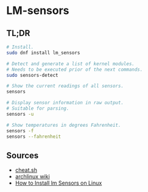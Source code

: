# LM-sensors

## TL;DR

```sh
# Install.
sudo dnf install lm_sensors

# Detect and generate a list of kernel modules.
# Needs to be executed prior of the next commands.
sudo sensors-detect

# Show the current readings of all sensors.
sensors

# Display sensor information in raw output.
# Suitable for parsing.
sensors -u

# Show temperatures in degrees Fahrenheit.
sensors -f
sensors --fahrenheit
```

## Sources

- [cheat.sh]
- [archlinux wiki]
- [How to Install lm Sensors on Linux]

[archlinux wiki]: https://wiki.archlinux.org/title/lm_sensors
[cheat.sh]: https://cheat.sh/sensors
[how to install lm sensors on linux]: https://linoxide.com/install-lm-sensors-linux/
